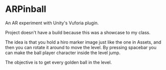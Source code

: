 # ARPinball
An AR experiment with Unity's Vuforia plugin.

Project doesn't have a build because this was a showcase to my class.

The idea is that you hold a hiro marker image just like the one in Assets, and then you can rotate it around to move the level. By pressing spacebar you can make the ball player character inside the level jump.

The objective is to get every golden ball in the level.